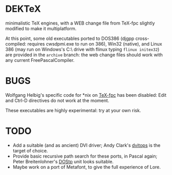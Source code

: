 # DEKTeX
minimalistic TeX engines, with a WEB change file from TeX-fpc slightly modified to make it multiplatform.

At this point, some old executables ported to DOS386 (djgpp cross-compiled: requires cwsdpmi.exe to run on 386), Win32 (native), and Linux 386 (may run on Windows's C:\ drive with flinux typing `flinux initex32`) are provided in the `archive` branch: the web change files should work with any current FreePascalCompiler.

# BUGS

Wolfgang Helbig's specific code for *nix on [TeX-fpc](https://www.ctan.org/pkg/tex-fpc) has been disabled: Edit and Ctrl-D directives do not work at the moment.

These executables are highly experimental: try at your own risk.

# TODO

* Add a suitable (and as ancient) DVI driver; Andy Clark's [dvitops](https://www.ctan.org/pkg/dvitops) is the target of choice.
* Provide basic recursive path search for these ports, in Pascal again; Peter Breitenlohner's [DOStp](https://www.ctan.org/tex-archive/systems/msdos/dostp22) unit looks suitable.
* Maybe work on a port of Metafont, to give the full experience of Lore.
